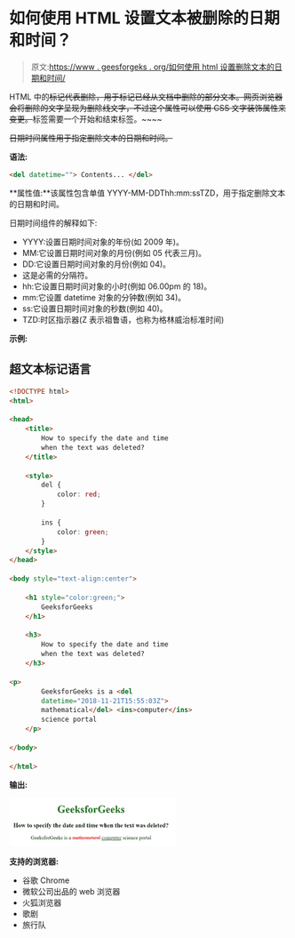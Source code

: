 # 如何使用 HTML 设置文本被删除的日期和时间？

> 原文:[https://www . geesforgeks . org/如何使用 html 设置删除文本的日期和时间/](https://www.geeksforgeeks.org/how-to-set-date-and-time-when-the-text-was-deleted-using-html/)

HTML 中的~~标记代表删除，用于标记已经从文档中删除的部分文本。网页浏览器会将删除的文字呈现为删除线文字，不过这个属性可以使用 CSS 文字装饰属性来变更。~~标签需要一个开始和结束标签。~~~~

~~日期时间属性用于指定删除文本的日期和时间。~~

**语法:**

```html
<del datetime=""> Contents... </del>
```

**属性值:**该属性包含单值 YYYY-MM-DDThh:mm:ssTZD，用于指定删除文本的日期和时间。

日期时间组件的解释如下:

*   YYYY:设置日期时间对象的年份(如 2009 年)。
*   MM:它设置日期时间对象的月份(例如 05 代表三月)。
*   DD:它设置日期时间对象的月份(例如 04)。
*   这是必需的分隔符。
*   hh:它设置日期时间对象的小时(例如 06.00pm 的 18)。
*   mm:它设置 datetime 对象的分钟数(例如 34)。
*   ss:它设置日期时间对象的秒数(例如 40)。
*   TZD:时区指示器(Z 表示祖鲁语，也称为格林威治标准时间)

**示例:**

## 超文本标记语言

```html
<!DOCTYPE html>
<html>

<head>
    <title>
        How to specify the date and time
        when the text was deleted?
    </title>

    <style>
        del {
            color: red;
        }

        ins {
            color: green;
        }
    </style>
</head>

<body style="text-align:center">

    <h1 style="color:green;">
        GeeksforGeeks
    </h1>

    <h3>
        How to specify the date and time
        when the text was deleted?
    </h3>

<p>
        GeeksforGeeks is a <del
        datetime="2018-11-21T15:55:03Z">
        mathematical</del> <ins>computer</ins>
        science portal
    </p>

</body>

</html>
```

**输出:**

![](img/0f54e3f9c4e2106878e11cf2ed1c2010.png)

**支持的浏览器:**

*   谷歌 Chrome
*   微软公司出品的 web 浏览器
*   火狐浏览器
*   歌剧
*   旅行队